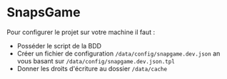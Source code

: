 # SnapsGame

Pour configurer le projet sur votre machine il faut : 

 * Posséder le script de la BDD
 * Créer un fichier de configuration `/data/config/snapgame.dev.json` an vous basant sur `/data/config/snapgame.dev.json.tpl`
 * Donner les droits d'écriture au dossier `/data/cache`
